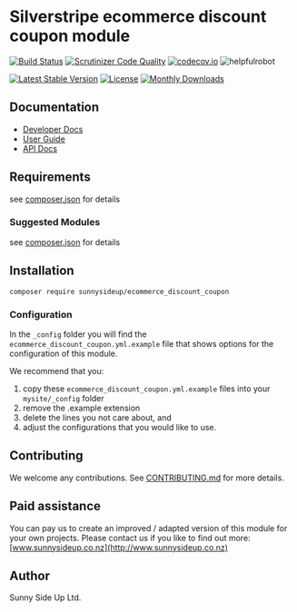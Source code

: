# Silverstripe ecommerce discount coupon module
[![Build Status](https://travis-ci.org/sunnysideup/silverstripe-ecommerce_discount_coupon.svg?branch=master)](https://travis-ci.org/sunnysideup/silverstripe-ecommerce_discount_coupon)
[![Scrutinizer Code Quality](https://scrutinizer-ci.com/g/sunnysideup/silverstripe-ecommerce_discount_coupon/badges/quality-score.png?b=master)](https://scrutinizer-ci.com/g/sunnysideup/silverstripe-ecommerce_discount_coupon/?branch=master)
[![codecov.io](https://codecov.io/github/sunnysideup/silverstripe-ecommerce_discount_coupon/coverage.svg?branch=master)](https://codecov.io/github/sunnysideup/silverstripe-ecommerce_discount_coupon?branch=master)
![helpfulrobot](https://helpfulrobot.io/sunnysideup/ecommerce_discount_coupon/badge)

[![Latest Stable Version](https://poser.pugx.org/sunnysideup/ecommerce_discount_coupon/version)](https://packagist.org/packages/sunnysideup/ecommerce_discount_coupon)
[![License](https://poser.pugx.org/sunnysideup/ecommerce_discount_coupon/license)](https://packagist.org/packages/sunnysideup/ecommerce_discount_coupon)
[![Monthly Downloads](https://poser.pugx.org/sunnysideup/ecommerce_discount_coupon/d/monthly)](https://packagist.org/packages/sunnysideup/ecommerce_discount_coupon)


## Documentation



 * [Developer Docs](docs/en/INDEX.md)
 * [User Guide](docs/en/userguide.md)
 * [API Docs](http://docs.ssmods.com/sunnysideup/ecommerce_discount_coupon/classes.xhtml)

## Requirements



see [composer.json](composer.json) for details

### Suggested Modules



see [composer.json](composer.json) for details


## Installation


```
composer require sunnysideup/ecommerce_discount_coupon
```

### Configuration



In the `_config` folder you will find the `ecommerce_discount_coupon.yml.example`
file that shows options for the configuration of this module.

We recommend that you:

  1. copy these `ecommerce_discount_coupon.yml.example` files into your
`mysite/_config` folder
  2. remove the .example extension
  3. delete the lines you not care about, and
  4. adjust the configurations that you would like to use.


## Contributing



We welcome any contributions. See [CONTRIBUTING.md](CONTRIBUTING.md) for more details.

## Paid assistance



You can pay us to create an improved / adapted version of this module for your own projects.  Please contact us if you like to find out more: [www.sunnysideup.co.nz](http://www.sunnysideup.co.nz)

## Author



Sunny Side Up Ltd.
